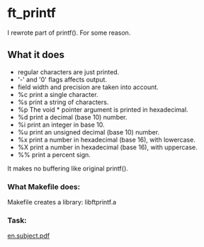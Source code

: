 # ft_printf
I rewrote part of printf(). For some reason.
## What it does
- regular characters are just printed.
- '-' and '0' flags affects output.
- field width and precision are taken into account.
- %c print a single character.
- %s print a string of characters.
- %p The void * pointer argument is printed in hexadecimal.
- %d print a decimal (base 10) number.
- %i print an integer in base 10.
- %u print an unsigned decimal (base 10) number.
- %x print a number in hexadecimal (base 16), with lowercase.
- %X print a number in hexadecimal (base 16), with uppercase.
- %% print a percent sign.

It makes no buffering like original printf().

### What Makefile does:
Makefile creates a library: libftprintf.a

### Task:
[en.subject.pdf](https://github.com/squickfi/ft_printf/blob/master/en.subject.pdf)